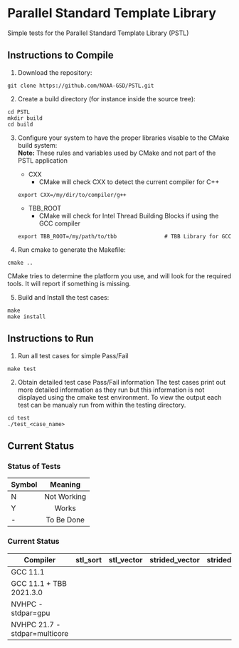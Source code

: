 # Parallel Standard Template Library 
Simple tests for the Parallel Standard Template Library (PSTL)

## Instructions to Compile

1. Download the repository:
```console
git clone https://github.com/NOAA-GSD/PSTL.git
```

2. Create a build directory (for instance inside the source tree): 
```console
cd PSTL
mkdir build
cd build
```

3. Configure your system to have the proper libraries visable to the CMake build system:  
**Note:** These rules and variables used by CMake and not part of the PSTL application
    - CXX 
        - CMake will check CXX to detect the current compiler for C++
    ```console
	export CXX=/my/dir/to/compiler/g++
	```
	- TBB_ROOT 
	    - CMake will check for Intel Thread Building Blocks if using the GCC compiler
	```console 
    export TBB_ROOT=/my/path/to/tbb               # TBB Library for GCC
    ```


4. Run cmake to generate the Makefile:
```console
cmake ..
```
CMake tries to determine the platform you use, and will look for the required tools. It will report if something is missing.


5. Build and Install the test cases:
```console
make 
make install
```


## Instructions to Run

1. Run all test cases for simple Pass/Fail
```console
make test
```

2. Obtain detailed test case Pass/Fail information
The test cases print out more detailed information as they run but this information is not displayed using the 
cmake test environment.  To view the output each test can be manualy run from within the testing directory.
```console
cd test
./test_<case_name>
```

## Current Status

### Status of Tests
| Symbol | Meaning        |
| ------ |:--------------:|
| N      | Not Working    |
| Y      | Works          |
| -      | To Be Done     |

### Current Status
| Compiler      |     stl_sort     |    stl_vector      |  strided_vector  | strided_stride  |
| ------------- |:----------------:|:------------------:|:----------------:|:---------------:|
| GCC 11.1      |
| GCC 11.1 + TBB 2021.3.0 |    
| NVHPC -stdpar=gpu      |
| NVHPC 21.7 -stdpar=multicore  |





